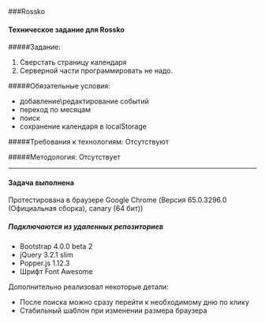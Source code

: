 ###Rossko
#### Техническое задание для Rossko

#####Задание:
1. Сверстать страницу календаря
2. Серверной части программировать не надо.

#####Обязательные условия:

- добавление\редактирование событий
- переход по месяцам
- поиск
- сохранение календаря в localStorage

#####Требования к технологиям:
Отсутствуют

#####Методология:
Отсутствует

------------
#### Задача выполнена

Протестирована в браузере Google Chrome (Версия 65.0.3296.0 (Официальная сборка), canary (64 бит))

##### Подключаются из удаленных репозиториев
- Bootstrap 4.0.0 beta 2
-  jQuery 3.2.1 slim
- Popper.js 1.12.3
- Шрифт Font Awesome

Дополнительно реализовал некоторые детали:
- После поиска можно сразу перейти к необходимому дню по клику
- Стабильный шаблон при изменении размера браузера